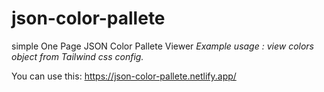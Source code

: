 # json-color-pallete
simple One Page JSON Color Pallete Viewer
*Example usage : view colors object from Tailwind css config.*

You can use this:  https://json-color-pallete.netlify.app/
